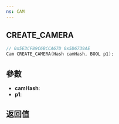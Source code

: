 ```yaml
---
ns: CAM
---
```

## CREATE_CAMERA

```c
// 0x5E3CF89C6BCCA67D 0x5D6739AE
Cam CREATE_CAMERA(Hash camHash, BOOL p1);
```


## 參數
* **camHash**: 
* **p1**: 

## 返回值
